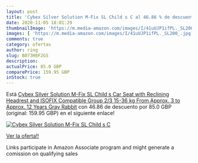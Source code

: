 ```yaml
---
layout: post
title: 'Cybex Silver Solution M-Fix SL Child s C al 46.86 % de descuento'
date: 2020-11-05 18:01:29
thumbnailImage: 'https://m.media-amazon.com/images/I/41uUJP1ifPL._SL200_.jpg'
images: [ 'https://m.media-amazon.com/images/I/41uUJP1ifPL._SL200_.jpg' ]
comments: true
category: ofertas
author: ring
slug: B073H8F2GS
description:
actualPrice: 85.0 GBP
comparePrice: 159.95 GBP
inStock: true
---
```


Está [Cybex Silver Solution M-Fix SL Child s Car Seat  with Reclining Headrest and ISOFIX Compatible  Group 2/3  15-36 kg   From Approx. 3 to Approx. 12 Years  Gray Rabbit](https://www.amazon.co.uk/dp/B073H8F2GS/?tag=tolees0a-21) con 46.86 de descuento por 85.0 GBP (original: 159.95 GBP) en el siguiente enlace!

[![Cybex Silver Solution M-Fix SL Child s C](https://m.media-amazon.com/images/I/41uUJP1ifPL._SL200_.jpg)](https://www.amazon.co.uk/dp/B073H8F2GS/?tag=tolees0a-21)

[Ver la oferta!!](https://www.amazon.co.uk/dp/B073H8F2GS/?tag=tolees0a-21)

Links participate in Amazon Associate program and might generate a comission on qualifying sales


